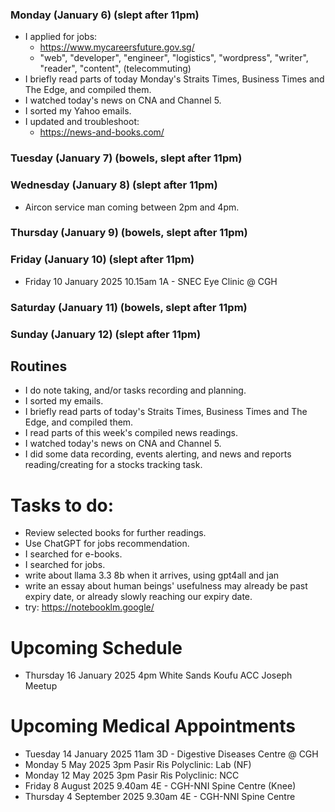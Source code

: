 ### Monday (January 6) (slept after 11pm)
- I applied for jobs:
    - https://www.mycareersfuture.gov.sg/
    - "web", "developer", "engineer", "logistics", "wordpress", "writer", "reader", "content", (telecommuting)
- I briefly read parts of today Monday's Straits Times, Business Times and The Edge, and compiled them.
- I watched today's news on CNA and Channel 5.
- I sorted my Yahoo emails.
- I updated and troubleshoot:
    - https://news-and-books.com/

### Tuesday (January 7) (bowels, slept after 11pm)


### Wednesday (January 8) (slept after 11pm)
- Aircon service man coming between 2pm and 4pm.


### Thursday (January 9) (bowels, slept after 11pm)


### Friday (January 10) (slept after 11pm)
- Friday 10 January 2025 10.15am 1A - SNEC Eye Clinic @ CGH


### Saturday (January 11) (bowels, slept after 11pm)


### Sunday (January 12) (slept after 11pm)





## Routines
- I do note taking, and/or tasks recording and planning.
- I sorted my emails.
- I briefly read parts of today's Straits Times, Business Times and The Edge, and compiled them.
- I read parts of this week's compiled news readings.
- I watched today's news on CNA and Channel 5.
- I did some data recording, events alerting, and news and reports reading/creating for a stocks tracking task.

# Tasks to do:
- Review selected books for further readings.
- Use ChatGPT for jobs recommendation.
- I searched for e-books.
- I searched for jobs.
- write about llama 3.3 8b when it arrives, using gpt4all and jan
- write an essay about human beings' usefulness may already be past expiry date, or already slowly reaching our expiry date.
- try: https://notebooklm.google/

# Upcoming Schedule
- Thursday 16 January 2025 4pm White Sands Koufu ACC Joseph Meetup

# Upcoming Medical Appointments
- Tuesday 14 January 2025 11am 3D - Digestive Diseases Centre @ CGH
- Monday 5 May 2025 3pm Pasir Ris Polyclinic: Lab (NF)
- Monday 12 May 2025 3pm Pasir Ris Polyclinic: NCC
- Friday 8 August 2025 9.40am 4E - CGH-NNI Spine Centre (Knee)
- Thursday 4 September 2025 9.30am 4E - CGH-NNI Spine Centre
